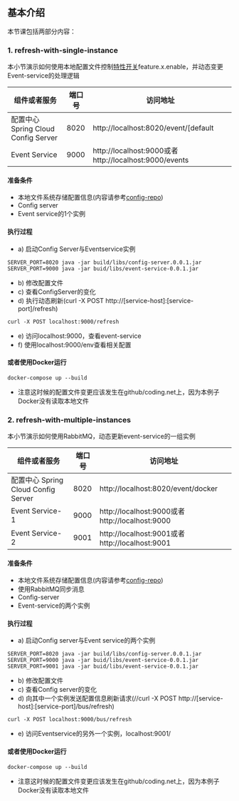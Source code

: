 ## 基本介绍


本节课包括两部分内容：

### 1. refresh-with-single-instance
 
本小节演示如何使用本地配置文件控制[特性开关](http://martinfowler.com/articles/feature-toggles.html)feature.x.enable，并动态变更Event-service的处理逻辑

| 组件或者服务    | 端口号    | 访问地址| 
|-------------|------------|-------|
|配置中心 Spring Cloud Config Server|8020|http://localhost:8020/event/[default|dev|production|docker]|
|Event Service|9000|http://localhost:9000或者http://localhost:9000/events|

#### 准备条件

* 本地文件系统存储配置信息(内容请参考[config-repo](https://coding.net/u/microservice_ops/p/config-repo/git))
* Config server
* Event service的1个实例


#### 执行过程

* a) 启动Config Server与Eventservice实例

```
SERVER_PORT=8020 java -jar build/libs/config-server.0.0.1.jar 
SERVER_PORT=9000 java -jar buid/libs/event-service-0.0.1.jar 
```

* b) 修改配置文件
* c) 查看ConfigServer的变化
* d) 执行动态刷新(curl -X POST http://[service-host]:[service-port]/refresh)

```
curl -X POST localhost:9000/refresh
```	

* e) 访问localhost:9000，查看event-service
* f) 使用localhost:9000/env查看相关配置

#### 或者使用Docker运行
```
docker-compose up --build
```
* 注意这时候的配置文件变更应该发生在github/coding.net上，因为本例子Docker没有读取本地文件

### 2. refresh-with-multiple-instances

本小节演示如何使用RabbitMQ，动态更新event-service的一组实例

| 组件或者服务    | 端口号    | 访问地址| 
|-------------|------------|-------|
|配置中心 Spring Cloud Config Server|8020|http://localhost:8020/event/docker|
|Event Service-1|9000|http://localhost:9000或者http://localhost:9000|
|Event Service-2|9001|http://localhost:9001或者http://localhost:9001|

#### 准备条件

* 本地文件系统存储配置信息(内容请参考[config-repo](https://coding.net/u/microservice_ops/p/config-repo/git))
* 使用RabbitMQ同步消息
* Config-server
* Event-service的两个实例

#### 执行过程

* a) 启动Config server与Event service的两个实例
 
```
SERVER_PORT=8020 java -jar build/libs/config-server.0.0.1.jar 
SERVER_PORT=9000 java -jar buid/libs/event-service-0.0.1.jar 
SERVER_PORT=9001 java -jar buid/libs/event-service-0.0.1.jar
```
* b) 修改配置文件
* c) 查看Config server的变化
* d) 向其中一个实例发送配置信息刷新请求(//curl -X POST http://[service-host]:[service-port]/bus/refresh)

```
curl -X POST localhost:9000/bus/refresh
```	

* e) 访问Eventservice的另外一个实例，localhost:9001/

#### 或者使用Docker运行

```
docker-compose up --build
```
* 注意这时候的配置文件变更应该发生在github/coding.net上，因为本例子Docker没有读取本地文件